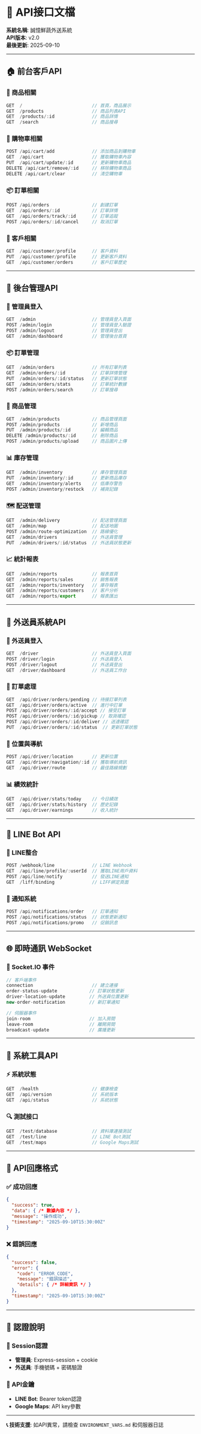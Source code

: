 # 🔗 API接口文檔

**系統名稱**: 誠憶鮮蔬外送系統  
**API版本**: v2.0  
**最後更新**: 2025-09-10

---

## 🏠 前台客戶API

### 📱 商品相關
```javascript
GET  /                          // 首頁，商品展示
GET  /products                  // 商品列表API
GET  /products/:id              // 商品詳情
GET  /search                    // 商品搜尋
```

### 🛒 購物車相關
```javascript
POST /api/cart/add              // 添加商品到購物車
GET  /api/cart                  // 獲取購物車內容
PUT  /api/cart/update/:id       // 更新購物車商品
DELETE /api/cart/remove/:id     // 移除購物車商品
DELETE /api/cart/clear          // 清空購物車
```

### 📦 訂單相關
```javascript
POST /api/orders                // 創建訂單
GET  /api/orders/:id            // 訂單詳情
GET  /api/orders/track/:id      // 訂單追蹤
POST /api/orders/:id/cancel     // 取消訂單
```

### 👤 客戶相關
```javascript
GET  /api/customer/profile      // 客戶資料
PUT  /api/customer/profile      // 更新客戶資料
GET  /api/customer/orders       // 客戶訂單歷史
```

---

## 🏢 後台管理API

### 🔐 管理員登入
```javascript
GET  /admin                     // 管理員登入頁面
POST /admin/login               // 管理員登入驗證
POST /admin/logout              // 管理員登出
GET  /admin/dashboard           // 管理後台首頁
```

### 📦 訂單管理
```javascript
GET  /admin/orders              // 所有訂單列表
GET  /admin/orders/:id          // 訂單詳情管理
PUT  /admin/orders/:id/status   // 更新訂單狀態
GET  /admin/orders/stats        // 訂單統計數據
POST /admin/orders/search       // 訂單搜尋
```

### 🥕 商品管理
```javascript
GET  /admin/products            // 商品管理頁面
POST /admin/products            // 新增商品
PUT  /admin/products/:id        // 編輯商品
DELETE /admin/products/:id      // 刪除商品
POST /admin/products/upload     // 商品圖片上傳
```

### 📊 庫存管理
```javascript
GET  /admin/inventory           // 庫存管理頁面
PUT  /admin/inventory/:id       // 更新商品庫存
GET  /admin/inventory/alerts    // 低庫存警告
POST /admin/inventory/restock   // 補貨記錄
```

### 🗺️ 配送管理
```javascript
GET  /admin/delivery            // 配送管理頁面
GET  /admin/map                 // 配送地圖
POST /admin/route-optimization  // 路線優化
GET  /admin/drivers             // 外送員管理
PUT  /admin/drivers/:id/status  // 外送員狀態更新
```

### 📈 統計報表
```javascript
GET  /admin/reports             // 報表首頁
GET  /admin/reports/sales       // 銷售報表
GET  /admin/reports/inventory   // 庫存報表
GET  /admin/reports/customers   // 客戶分析
GET  /admin/reports/export      // 報表匯出
```

---

## 🚗 外送員系統API

### 👤 外送員登入
```javascript
GET  /driver                    // 外送員登入頁面
POST /driver/login              // 外送員登入
POST /driver/logout             // 外送員登出
GET  /driver/dashboard          // 外送員工作台
```

### 📱 訂單處理
```javascript
GET  /api/driver/orders/pending // 待接訂單列表
GET  /api/driver/orders/active  // 進行中訂單
POST /api/driver/orders/:id/accept // 接受訂單
POST /api/driver/orders/:id/pickup // 取貨確認
POST /api/driver/orders/:id/deliver // 送達確認
PUT  /api/driver/orders/:id/status  // 更新訂單狀態
```

### 📍 位置與導航
```javascript
POST /api/driver/location       // 更新位置
GET  /api/driver/navigation/:id // 獲取導航資訊
GET  /api/driver/route          // 最佳路線規劃
```

### 📊 績效統計
```javascript
GET  /api/driver/stats/today    // 今日績效
GET  /api/driver/stats/history  // 歷史記錄
GET  /api/driver/earnings       // 收入統計
```

---

## 🤖 LINE Bot API

### 📱 LINE整合
```javascript
POST /webhook/line              // LINE Webhook
GET  /api/line/profile/:userId  // 獲取LINE用戶資料
POST /api/line/notify           // 發送LINE通知
GET  /liff/binding              // LIFF綁定頁面
```

### 🔔 通知系統
```javascript
POST /api/notifications/order   // 訂單通知
POST /api/notifications/status  // 狀態更新通知
POST /api/notifications/promo   // 促銷訊息
```

---

## 🌐 即時通訊 WebSocket

### 📡 Socket.IO 事件
```javascript
// 客戶端事件
connection                      // 建立連接
order-status-update            // 訂單狀態更新
driver-location-update         // 外送員位置更新
new-order-notification         // 新訂單通知

// 伺服器事件  
join-room                      // 加入房間
leave-room                     // 離開房間
broadcast-update               // 廣播更新
```

---

## 🔧 系統工具API

### ⚡ 系統狀態
```javascript
GET  /health                    // 健康檢查
GET  /api/version               // 系統版本
GET  /api/status                // 系統狀態
```

### 🔍 測試接口
```javascript
GET  /test/database             // 資料庫連接測試
GET  /test/line                 // LINE Bot測試
GET  /test/maps                 // Google Maps測試
```

---

## 📝 API回應格式

### ✅ 成功回應
```json
{
  "success": true,
  "data": { /* 數據內容 */ },
  "message": "操作成功",
  "timestamp": "2025-09-10T15:30:00Z"
}
```

### ❌ 錯誤回應
```json
{
  "success": false,
  "error": {
    "code": "ERROR_CODE",
    "message": "錯誤描述",
    "details": { /* 詳細資訊 */ }
  },
  "timestamp": "2025-09-10T15:30:00Z"
}
```

---

## 🔐 認證說明

### 🎫 Session認證
- **管理員**: Express-session + cookie
- **外送員**: 手機號碼 + 密碼驗證

### 🔑 API金鑰
- **LINE Bot**: Bearer token認證
- **Google Maps**: API key參數

---

**📞 技術支援**: 如API異常，請檢查 `ENVIRONMENT_VARS.md` 和伺服器日誌